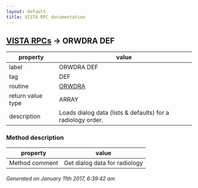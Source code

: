```yaml
---
layout: default
title: VISTA RPC documentation
---
```




## [VISTA RPCs](TableOfContent.md) &#8594; ORWDRA DEF 

 property | value 
--- | --- 
 label | ORWDRA DEF
 tag | DEF
 routine | [ORWDRA](http://code.osehra.org/dox/Routine_ORWDRA_source.html)
 return value type | ARRAY
 description | Loads dialog data (lists & defaults) for a radiology order.


### Method description

 property | value 
--- | --- 
 Method comment | Get dialog data for radiology




 ###### Generated on January 11th 2017, 6:39:42 am
